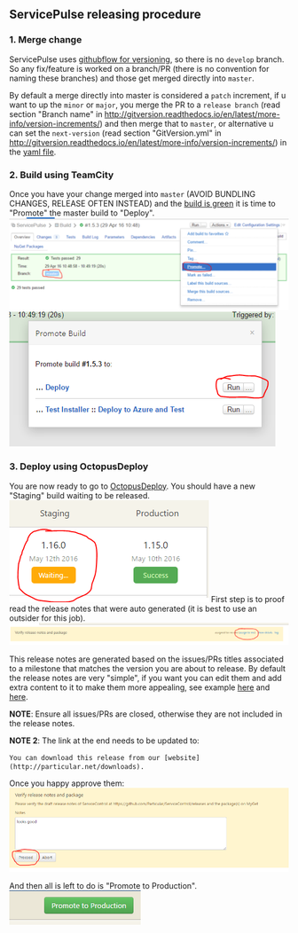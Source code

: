 ## ServicePulse releasing procedure

### 1. Merge change
ServicePulse uses [githubflow for versioning](http://gitversion.readthedocs.io/en/latest/git-branching-strategies/githubflow/), so there is no `develop` branch.
So any fix/feature is worked on a branch/PR (there is no convention for naming these branches) and those get merged directly into `master`.

By default a merge directly into master is considered a `patch` increment, if u want to up the `minor` or `major`, you merge the PR to a `release branch` (read section "Branch name" in http://gitversion.readthedocs.io/en/latest/more-info/version-increments/) and then merge that to `master`, or alternative u can set the `next-version` (read section "GitVersion.yml" in http://gitversion.readthedocs.io/en/latest/more-info/version-increments/) in the [yaml file](https://github.com/Particular/ServicePulse/blob/master/gitversionconfig.yaml).

### 2. Build using TeamCity
Once you have your change merged into `master` (AVOID BUNDLING CHANGES, RELEASE OFTEN INSTEAD) and the [build is green](https://builds.particular.net/project.html?projectId=ServicePulse) it is time to "Promote" the master build to "Deploy".
![Promote](Promote.PNG)
![Promote_dialog](Promote_dialog.PNG)

### 3. Deploy using OctopusDeploy
You are now ready to go to [OctopusDeploy](http://deploy.particular.net/app#/projects/servicepulse).
You should have a new "Staging" build waiting to be released. 
![Octopus_staging](Octopus_staging.PNG)
First step is to proof read the release notes that were auto generated (it is best to use an outsider for this job).
![Octopus assign to me](Octopus%20assign%20to%20me.PNG)

This release notes are generated based on the issues/PRs titles associated to a milestone that matches the version you are about to release. 
By default the release notes are very "simple", if you want you can edit them and add extra content to it to make them more appealing, see example [here](https://github.com/Particular/ServiceControl/releases/tag/1.10.0) and [here](https://github.com/Particular/ServicePulse/releases/tag/1.2.0).

**NOTE**: Ensure all issues/PRs are closed, otherwise they are not included in the release notes.


**NOTE 2**: The link at the end needs to be updated to:
```
You can download this release from our [website](http://particular.net/downloads).
```

Once you happy approve them:
![looks good](looks%20good.PNG)

And then all is left to do is "Promote to Production".
![promote to prod](promote%20to%20prod.PNG)
